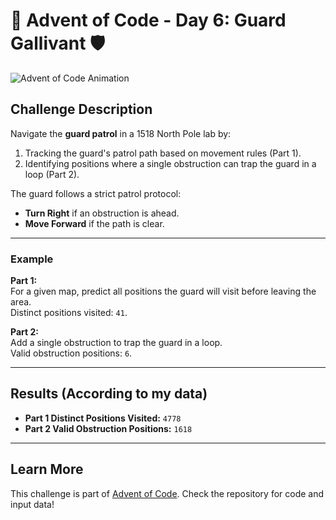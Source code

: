 # 🎄 Advent of Code - Day 6: Guard Gallivant 🛡️

![Advent of Code Animation](https://media.giphy.com/media/l0HlOvJ7yaacpuSas/giphy.gif)

## Challenge Description

Navigate the **guard patrol** in a 1518 North Pole lab by:

1. Tracking the guard's patrol path based on movement rules (Part 1).
2. Identifying positions where a single obstruction can trap the guard in a loop (Part 2).

The guard follows a strict patrol protocol:

-   **Turn Right** if an obstruction is ahead.
-   **Move Forward** if the path is clear.

---

### Example

**Part 1:**  
For a given map, predict all positions the guard will visit before leaving the area.  
Distinct positions visited: `41`.

**Part 2:**  
Add a single obstruction to trap the guard in a loop.  
Valid obstruction positions: `6`.

---

## Results (According to my data)

-   **Part 1 Distinct Positions Visited:** `4778`
-   **Part 2 Valid Obstruction Positions:** `1618`

---

## Learn More

This challenge is part of [Advent of Code](https://adventofcode.com/). Check the repository for code and input data!
